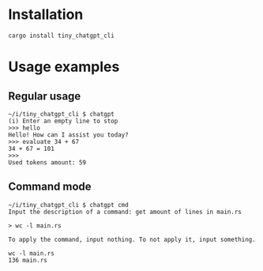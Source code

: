 # Installation

`cargo install tiny_chatgpt_cli`

# Usage examples

## Regular usage

    ~/i/tiny_chatgpt_cli $ chatgpt
    (i) Enter an empty line to stop
    >>> hello
    Hello! How can I assist you today?
    >>> evaluate 34 + 67
    34 + 67 = 101
    >>>
    Used tokens amount: 59

## Command mode

    ~/i/tiny_chatgpt_cli $ chatgpt cmd
    Input the description of a command: get amount of lines in main.rs

    > wc -l main.rs

    To apply the command, input nothing. To not apply it, input something.

    wc -l main.rs
    136 main.rs
